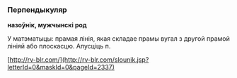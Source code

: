 ### Перпендыкуляр
**назоўнік, мужчынскі род**

У матэматыцы: прамая лінія, якая складае прамы вугал з другой прамой лініяй або плоскасцю. Апусціць п.

<a rel="author">[http://rv-blr.com/](http://rv-blr.com/slounik.jsp?letterId=0&maskId=0&pageId=2337)</a>
